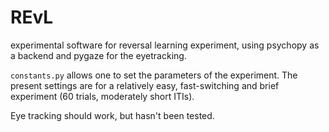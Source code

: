 # REvL
experimental software for reversal learning experiment, using psychopy as a backend and pygaze for the eyetracking.

`constants.py` allows one to set the parameters of the experiment. The present settings are for a relatively easy, fast-switching and brief experiment (60 trials, moderately short ITIs). 

Eye tracking should work, but hasn't been tested. 